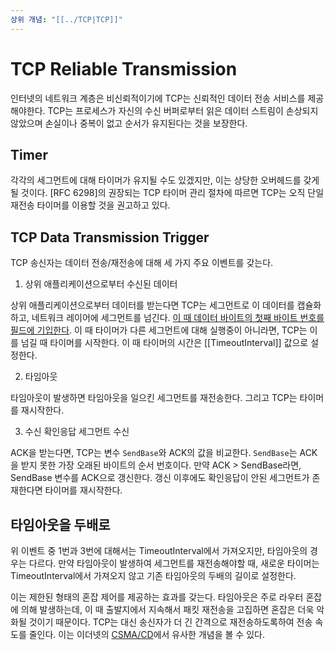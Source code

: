 ```yaml
---
상위 개념: "[[../TCP|TCP]]"
---
```

# TCP Reliable Transmission
인터넷의 네트워크 계층은 비신뢰적이기에 TCP는 신뢰적인 데이터 전송 서비스를 제공해야한다. TCP는 프로세스가 자신의 수신 버퍼로부터 읽은 데이터 스트림이 손상되지 않았으며 손실이나 중복이 없고 순서가 유지된다는 것을 보장한다.

## Timer
각각의 세그먼트에 대해 타이머가 유지될 수도 있겠지만, 이는 상당한 오버헤드를 갖게될 것이다. \[RFC 6298]의 권장되는 TCP 타이머 관리 절차에 따르면 TCP는 오직 단일 재전송 타이머를 이용할 것을 권고하고 있다.

## TCP Data Transmission Trigger
TCP 송신자는 데이터 전송/재전송에 대해 세 가지 주요 이벤트를 갖는다.

1. 상위 애플리케이션으로부터 수신된 데이터

상위 애플리케이션으로부터 데이터를 받는다면 TCP는 세그먼트로 이 데이터를 캡슐화하고, 네트워크 레이어에 세그먼트를 넘긴다. [이 때 데이터 바이트의 첫째 바이트 번호를 필드에 기입한다](TCP%20Sequence%20Number%20and%20Acknowledgement). 이 때 타이머가 다른 세그먼트에 대해 실행중이 아니라면, TCP는 이를 넘길 때 타이머를 시작한다. 이 때 타이머의 시간은 [[TimeoutInterval]] 값으로 설정한다.

2. 타임아웃

타임아웃이 발생하면 타임아웃을 일으킨 세그먼트를 재전송한다. 그리고 TCP는 타이머를 재시작한다.

3. 수신 확인응답 세그먼트 수신

ACK을 받는다면, TCP는 변수 `SendBase`와 ACK의 값을 비교한다. `SendBase`는 ACK을 받지 못한 가장 오래된 바이트의 순서 번호이다. 만약 ACK > SendBase라면, SendBase 변수를 ACK으로 갱신한다. 갱신 이후에도 확인응답이 안된 세그먼트가 존재한다면 타이머를 재시작한다.

## 타임아웃을 두배로
위 이벤트 중 1번과 3번에 대해서는 TimeoutInterval에서 가져오지만, 타임아웃의 경우는 다르다. 만약 타임아웃이 발생하여 세그먼트를 재전송해야할 때, 새로운 타이머는 TimeoutInterval에서 가져오지 않고 기존 타임아웃의 두배의 길이로 설정한다.

이는 제한된 형태의 혼잡 제어를 제공하는 효과를 갖는다. 타임아웃은 주로 라우터 혼잡에 의해 발생하는데, 이 때 출발지에서 지속해서 패킷 재전송을 고집하면 혼잡은 더욱 악화될 것이기 때문이다. TCP는 대신 송신자가 더 긴 간격으로 재전송하도록하여 전송 속도를 줄인다. 이는 이더넷의 [CSMA/CD](Ethernet##CSMA/CD)에서 유사한 개념을 볼 수 있다.